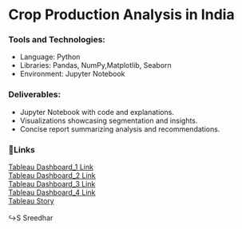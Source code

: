 # Crop Production Analysis in India
<h3>Tools and Technologies:</h3>
<ul>
<li>Language: Python
<li>Libraries: Pandas, NumPy,Matplotlib, Seaborn
<li>Environment: Jupyter Notebook
</ul>
<h3>Deliverables:</h3>
<ul>
<li>Jupyter Notebook with code and explanations.
<li>Visualizations showcasing segmentation and insights.
<li>Concise report summarizing analysis and recommendations.
</ul>
<h3>🔗Links</h3>
<a href=https://public.tableau.com/app/profile/s.sreedhar/viz/crop_prod_db1/Dashboard1>Tableau Dashboard_1 Link</a><br>
<a href=https://public.tableau.com/app/profile/s.sreedhar/viz/crop_prod_db2/Dashboard2>Tableau Dashboard_2 Link</a><br>
<a href=https://public.tableau.com/app/profile/s.sreedhar/viz/crop_prod_db3/Dashboard3>Tableau Dashboard_3 Link</a><br>
<a href=https://public.tableau.com/app/profile/s.sreedhar/viz/crop_prod_db4/Dashboard4>Tableau Dashboard_4 Link</a><br>
<a href=https://public.tableau.com/app/profile/s.sreedhar/viz/crop_prod_story/Story1>Tableau Story</a>
<br>
<br>
↪S Sreedhar
